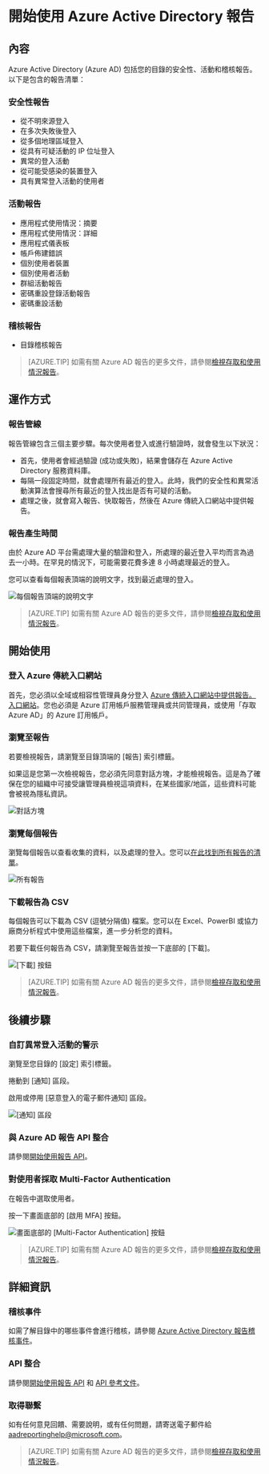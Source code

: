 <properties
   pageTitle="Azure Active Directory 報告：開始使用 | Microsoft Azure"
   description="在 Azure Active Directory 報告列出各種可用的報告"
   services="active-directory"
   documentationCenter=""
   authors="curtand"
   manager="stevenpo"
   editor=""/>

<tags
   ms.service="active-directory"
   ms.devlang="na"
   ms.topic="get-started-article"
   ms.tgt_pltfrm="na"
   ms.workload="identity"
   ms.date="02/10/2016"
   ms.author="curtand;kenhoff"/>

# 開始使用 Azure Active Directory 報告

## 內容

Azure Active Directory (Azure AD) 包括您的目錄的安全性、活動和稽核報告。以下是包含的報告清單：

### 安全性報告

- 從不明來源登入
- 在多次失敗後登入
- 從多個地理區域登入
- 從具有可疑活動的 IP 位址登入
- 異常的登入活動
- 從可能受感染的裝置登入
- 具有異常登入活動的使用者

### 活動報告

- 應用程式使用情況：摘要
- 應用程式使用情況：詳細
- 應用程式儀表板
- 帳戶佈建錯誤
- 個別使用者裝置
- 個別使用者活動
- 群組活動報告
- 密碼重設登錄活動報告
- 密碼重設活動

### 稽核報告

- 目錄稽核報告

> [AZURE.TIP] 如需有關 Azure AD 報告的更多文件，請參閱[檢視存取和使用情況報告](active-directory-view-access-usage-reports.md)。



## 運作方式


### 報告管線

報告管線包含三個主要步驟。每次使用者登入或進行驗證時，就會發生以下狀況：

- 首先，使用者會經過驗證 (成功或失敗)，結果會儲存在 Azure Active Directory 服務資料庫。
- 每隔一段固定時間，就會處理所有最近的登入。此時，我們的安全性和異常活動演算法會搜尋所有最近的登入找出是否有可疑的活動。
- 處理之後，就會寫入報告、快取報告，然後在 Azure 傳統入口網站中提供報告。

### 報告產生時間

由於 Azure AD 平台需處理大量的驗證和登入，所處理的最近登入平均而言為過去一小時。在罕見的情況下，可能需要花費多達 8 小時處理最近的登入。

您可以查看每個報表頂端的說明文字，找到最近處理的登入。

![每個報告頂端的說明文字](./media/active-directory-reporting-getting-started/reportingWatermark.PNG)

> [AZURE.TIP] 如需有關 Azure AD 報告的更多文件，請參閱[檢視存取和使用情況報告](active-directory-view-access-usage-reports.md)。



## 開始使用


### 登入 Azure 傳統入口網站

首先，您必須以全域或相容性管理員身分登入 [Azure 傳統入口網站中提供報告。入口網站](https://manage.windowsazure.com)。您也必須是 Azure 訂用帳戶服務管理員或共同管理員，或使用「存取 Azure AD」的 Azure 訂用帳戶。

### 瀏覽至報告

若要檢視報告，請瀏覽至目錄頂端的 [報告] 索引標籤。

如果這是您第一次檢視報告，您必須先同意對話方塊，才能檢視報告。這是為了確保在您的組織中可接受讓管理員檢視這項資料，在某些國家/地區，這些資料可能會被視為隱私資訊。

![對話方塊](./media/active-directory-reporting-getting-started/dialogBox.png)

### 瀏覽每個報告

瀏覽每個報告以查看收集的資料，以及處理的登入。您可以[在此找到所有報告的清單](active-directory-reporting-guide.md)。

![所有報告](./media/active-directory-reporting-getting-started/reportsMain.png)

### 下載報告為 CSV

每個報告可以下載為 CSV (逗號分隔值) 檔案。您可以在 Excel、PowerBI 或協力廠商分析程式中使用這些檔案，進一步分析您的資料。

若要下載任何報告為 CSV，請瀏覽至報告並按一下底部的 [下載]。

![[下載] 按鈕](./media/active-directory-reporting-getting-started/downloadButton.png)

> [AZURE.TIP] 如需有關 Azure AD 報告的更多文件，請參閱[檢視存取和使用情況報告](active-directory-view-access-usage-reports.md)。





## 後續步驟

### 自訂異常登入活動的警示

瀏覽至您目錄的 [設定] 索引標籤。

捲動到 [通知] 區段。

啟用或停用 [惡意登入的電子郵件通知] 區段。

![[通知] 區段](./media/active-directory-reporting-getting-started/notificationsSection.png)

### 與 Azure AD 報告 API 整合

請參閱[開始使用報告 API](active-directory-reporting-api-getting-started.md)。

### 對使用者採取 Multi-Factor Authentication

在報告中選取使用者。

按一下畫面底部的 [啟用 MFA] 按鈕。

![畫面底部的 [Multi-Factor Authentication] 按鈕](./media/active-directory-reporting-getting-started/mfaButton.png)

> [AZURE.TIP] 如需有關 Azure AD 報告的更多文件，請參閱[檢視存取和使用情況報告](active-directory-view-access-usage-reports.md)。




## 詳細資訊


### 稽核事件

如需了解目錄中的哪些事件會進行稽核，請參閱 [Azure Active Directory 報告稽核事件](active-directory-reporting-audit-events.md)。

### API 整合

請參閱[開始使用報告 API](active-directory-reporting-api-getting-started.md) 和 [API 參考文件](https://msdn.microsoft.com/library/azure/mt126081.aspx)。

### 取得聯繫

如有任何意見回饋、需要說明，或有任何問題，請寄送電子郵件給 [aadreportinghelp@microsoft.com](mailto:aadreportinghelp@microsoft.com)。

> [AZURE.TIP] 如需有關 Azure AD 報告的更多文件，請參閱[檢視存取和使用情況報告](active-directory-view-access-usage-reports.md)。

<!---HONumber=AcomDC_0218_2016-->